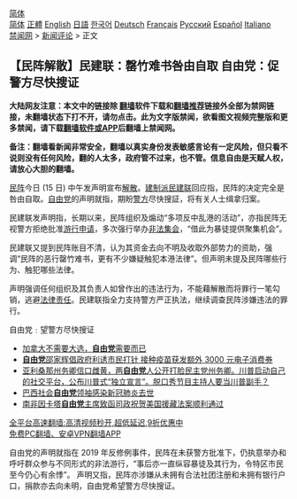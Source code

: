  <!-- 面包屑导航 --> <div class="breadcrumb"><!-- GTranslate: https://gtranslate.io/ -->  <div class="switcher notranslate">  <div class="selected">  <a href="#" onclick="return false;"> 简体</a>  </div>  <div class="option">  <a href="https://www.bannedbook.org" onclick="doGTranslate('zh-CN|zh-CN');jQuery('div.switcher div.selected a').html(jQuery(this).html());return false;" title="简体中文" class="nturl selected"> 简体</a>  <a href="https://www.bannedbook.org/zh-tw/" onclick="doGTranslate('zh-CN|zh-TW');jQuery('div.switcher div.selected a').html(jQuery(this).html());return false;" title="繁體中文" class="nturl"> 正體</a>  <a href="https://www.bannedbook.org/en/" onclick="doGTranslate('zh-CN|en');jQuery('div.switcher div.selected a').html(jQuery(this).html());return false;" title="English" class="nturl"> English</a>  <a href="https://www.bannedbook.org/ja/" onclick="doGTranslate('zh-CN|ja');jQuery('div.switcher div.selected a').html(jQuery(this).html());return false;" title="日本語" class="nturl"> 日語</a>  <a href="https://www.bannedbook.org/ko/" onclick="doGTranslate('zh-CN|ko');jQuery('div.switcher div.selected a').html(jQuery(this).html());return false;" title="한국어" class="nturl"> 한국어</a>  <a href="https://www.bannedbook.org/de/" onclick="doGTranslate('zh-CN|de');jQuery('div.switcher div.selected a').html(jQuery(this).html());return false;" title="Deutsch" class="nturl"> Deutsch</a>  <a href="https://www.bannedbook.org/fr/" onclick="doGTranslate('zh-CN|fr');jQuery('div.switcher div.selected a').html(jQuery(this).html());return false;" title="Français" class="nturl"> Français</a>  <a href="https://www.bannedbook.org/ru/" onclick="doGTranslate('zh-CN|ru');jQuery('div.switcher div.selected a').html(jQuery(this).html());return false;" title="Русский" class="nturl"> Русский</a>  <a href="https://www.bannedbook.org/es/" onclick="doGTranslate('zh-CN|es');jQuery('div.switcher div.selected a').html(jQuery(this).html());return false;" title="Español" class="nturl"> Español</a>  <a href="https://www.bannedbook.org/it/" onclick="doGTranslate('zh-CN|it');jQuery('div.switcher div.selected a').html(jQuery(this).html());return false;" title="Italiano" class="nturl"> Italiano</a>  </div>  </div>      <div class='breadcrumb-sub'><!-- Breadcrumb NavXT 6.3.0 --> <a href="https://www.bannedbook.org/" class="home">禁闻网</a> &gt; <a href="https://www.bannedbook.org/bnews/comments/" class="category">新闻评论</a> &gt; 正文</div></div><h2>【民阵解散】民建联：罄竹难书咎由自取 自由党：促警方尽快搜证</h2> <p class="notice"><b>大陆网友注意：本文中的链接除 <a href="https://github.com/bannedbook/fanqiang" >翻墙</a>软件下载和<a href="https://github.com/killgcd/justmysocks/blob/master/README.md">翻墙推荐</a>链接外全部为禁网链接，未翻墙状态下打不开，请勿点击。此为文字版禁闻，欲看图文视频完整版和更多禁闻，请下载<a href="https://github.com/bannedbook/fanqiang">翻墙软件或APP</a>后翻墙上禁闻网。</p><p>备注：翻墙看新闻非常安全，翻墙以真实身份发表敏感言论有一定风险，但只看不说则没有任何风险，翻的人太多，政府管不过来，也不管。信息自由是天赋人权，请放心大胆的翻墙。</b></p>  <div class="entry">  <p><a href="https://www.bannedbook.org/bnews/tag/%E6%B0%91%E9%98%B5/" class="st_tag internal_tag" rel="tag" title="标签 民阵 下的日志">民阵</a>今日 (15 日) 中午发声明宣布<a href="https://www.bannedbook.org/bnews/tag/%E8%A7%A3%E6%95%A3/" class="st_tag internal_tag" rel="tag" title="标签 解散 下的日志">解散</a>。<a href="https://www.bannedbook.org/bnews/tag/%e5%bb%ba%e5%88%b6%e6%b4%be/" class="st_tag internal_tag" rel="tag" title="标签 建制派 下的日志">建制派</a><a href="https://www.bannedbook.org/bnews/tag/%e6%b0%91%e5%bb%ba%e8%81%94/" class="st_tag internal_tag" rel="tag" title="标签 民建联 下的日志">民建联</a>回应指，民阵的决定完全是咎由自取。<a href="https://www.bannedbook.org/bnews/tag/%e8%87%aa%e7%94%b1%e5%85%9a/" class="st_tag internal_tag" rel="tag" title="标签 自由党 下的日志">自由党</a>的声明就指，期盼<a href="https://www.bannedbook.org/bnews/tag/%e8%ad%a6%e6%96%b9/" class="st_tag internal_tag" rel="tag" title="标签 警方 下的日志">警方</a>尽快搜証，将有关人士缉拿归案。</p> <p>民建联发声明指，长期以来，民阵组织及煽动“多项反中乱港的活动”，亦指民阵无视警方拒绝批准<a href="https://www.bannedbook.org/bnews/tag/%e6%b8%b8%e8%a1%8c%e7%94%b3%e8%af%b7/" class="st_tag internal_tag" rel="tag" title="标签 游行申请 下的日志">游行申请</a>，多次强行举办<a href="https://www.bannedbook.org/bnews/tag/%e9%9d%9e%e6%b3%95%e9%9b%86%e4%bc%9a/" class="st_tag internal_tag" rel="tag" title="标签 非法集会 下的日志">非法集会</a>，“借此为暴徒提供聚集机会”。</p>  <p>民建联又提到民阵账目不清，认为其资金去向不明及收取外部势力的资助，强调“民阵的恶行罄竹难书，更有不少嫌疑触犯本港法律”。但声明未提及民阵哪些行为、触犯哪些法律。</p> <p>声明强调任何组织及其负责人如曾作出的违法行为，不能藉解散而将罪行一笔勾销，逃避<a href="https://www.bannedbook.org/bnews/tag/%E6%B3%95%E5%BE%8B%E8%B4%A3%E4%BB%BB/" class="st_tag internal_tag" rel="tag" title="标签 法律责任 下的日志">法律责任</a>。民建联指全力支持警方严正执法，继续调查民阵涉嫌违法的罪行。</p>  <p>自由党﹕望警方尽快搜证</p> <ul class='op-related-articles' title='相关阅读'> <li><a href='https://www.bannedbook.org/bnews/cnnews/20210814/1605969.html' target='_blank'>加拿大不需要大选，<b>自由党</b>需要而已</a></li> <li><a href='https://www.bannedbook.org/bnews/comments/20210506/1540400.html' target='_blank'><b>自由党</b>邵家辉倡政府利诱市民打针 接种疫苗获发额外 3000 元电子消费券</a></li> <li><a href='https://www.bannedbook.org/bnews/comments/20210505/1540208.html' target='_blank'>亚利桑那州务卿信口雌黄，两<b>自由党</b>人公开打脸民主党州务卿。川普启动自己的社交平台，公布川普式“独立宣言”。脱口秀节目主持人要当川普副手？</a></li> <li><a href='https://www.bannedbook.org/bnews/baitai/20210319/1508289.html' target='_blank'>巴西社会<b>自由党</b>领袖感染新冠肺炎去世</a></li> <li><a href='https://www.bannedbook.org/bnews/renquan/xizang/20210201/1479264.html' target='_blank'>南非因卡塔<b>自由党</b>主席致函司政祝贺美国援藏法案顺利通过</a></li> </ul> <p class="texttj"> <a href="https://github.com/bannedbook/fanqiang/wiki/V2ray%E6%9C%BA%E5%9C%BA" target="_blank">全平台高速翻墙:高清视频秒开,超低延迟,9折优惠中</a><br/> <a href="https://github.com/bannedbook/fanqiang/wiki/%E7%A6%81%E9%97%BB%E7%BD%91%E5%AE%89%E5%8D%93%E7%BF%BB%E5%A2%99%E6%96%B0%E9%97%BBAPP" target="_blank">免费PC翻墙、安卓VPN翻墙APP</a></p> <p>自由党的声明就指在 2019 年反修例事件，民阵在未获警方批准下，仍执意举办和呼吁群众参与不同形式的非法游行，“事后亦一直纵容暴徒及其行为，令特区市民至今仍心有余悸”。 声明又指，民阵亦涉嫌从未拥有合法社团注册和未拥有银行户口，捐款亦去向未明，自由党希望警方尽快搜证。</p><a name='sharetosocial'></a>  <div style="margin-bottom:5px;padding-bottom:5px;clear:both"> <div id="archive-pix-1" class="banner-ads"> <!-- AuctionX Display platform tag START --> <div id="26318x728x90x621x_ADSLOT2" clicktrack="%%CLICK_URL_ESC%%"></div> <!-- AuctionX Display platform tag END --> </div> <div id="archive-pix-2" class="banner-ads"> <!-- AuctionX Display platform tag START --> <div id="26315x300x250x621x_ADSLOT2" clicktrack="%%CLICK_URL_ESC%%"></div> <!-- AuctionX Display platform tag END --> </div> </div>  <div id="archive-pix-1" class="banner-ads"> <!-- AuctionX Display platform tag START --> <div id="26318x728x90x621x_ADSLOT3" clicktrack="%%CLICK_URL_ESC%%"></div> <!-- AuctionX Display platform tag END --> </div> </div><!--END ENTRY--> 